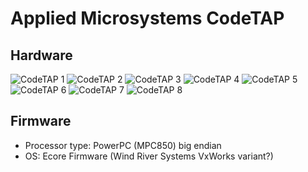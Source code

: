 # Applied Microsystems CodeTAP
## Hardware
![CodeTAP 1](https://github.com/Necrosys/x86-JTAG-Information/blob/master/Hardware/CodeTAP/CodeTAP_1.jpg)
![CodeTAP 2](https://github.com/Necrosys/x86-JTAG-Information/blob/master/Hardware/CodeTAP/CodeTAP_2.jpg)
![CodeTAP 3](https://github.com/Necrosys/x86-JTAG-Information/blob/master/Hardware/CodeTAP/CodeTAP_3.jpg)
![CodeTAP 4](https://github.com/Necrosys/x86-JTAG-Information/blob/master/Hardware/CodeTAP/CodeTAP_4.jpg)
![CodeTAP 5](https://github.com/Necrosys/x86-JTAG-Information/blob/master/Hardware/CodeTAP/CodeTAP_5.jpg)
![CodeTAP 6](https://github.com/Necrosys/x86-JTAG-Information/blob/master/Hardware/CodeTAP/CodeTAP_6.jpg)
![CodeTAP 7](https://github.com/Necrosys/x86-JTAG-Information/blob/master/Hardware/CodeTAP/CodeTAP_7.jpg)
![CodeTAP 8](https://github.com/Necrosys/x86-JTAG-Information/blob/master/Hardware/CodeTAP/CodeTAP_8.jpg)
## Firmware
* Processor type: PowerPC (MPC850) big endian
* OS: Ecore Firmware (Wind River Systems VxWorks variant?)
